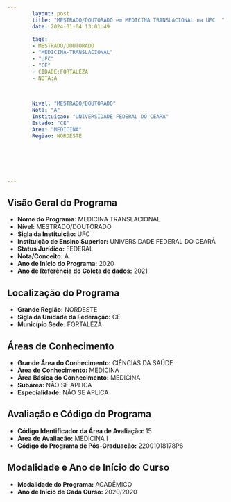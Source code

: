 ```yaml
---
        layout: post
        title: "MESTRADO/DOUTORADO em MEDICINA TRANSLACIONAL na UFC  "
        date: 2024-01-04 13:01:49
     
        tags:
        - MESTRADO/DOUTORADO
        - "MEDICINA-TRANSLACIONAL"
        - "UFC"
        - "CE"
        - CIDADE:FORTALEZA
        - NOTA:A
        
       

        Nivel: "MESTRADO/DOUTORADO"
        Nota: "A"
        Instituicao: "UNIVERSIDADE FEDERAL DO CEARÁ"
        Estado: "CE"
        Area: "MEDICINA"
        Regiao: NORDESTE
        
        
        
        
        
        
---
```

## Visão Geral do Programa
- **Nome do Programa:** MEDICINA TRANSLACIONAL
- **Nível:** MESTRADO/DOUTORADO
- **Sigla da Instituição:** UFC
- **Instituição de Ensino Superior:** UNIVERSIDADE FEDERAL DO CEARÁ
- **Status Jurídico:** FEDERAL
- **Nota/Conceito:** A
- **Ano de Início do Programa:** 2020
- **Ano de Referência do Coleta de dados:** 2021

## Localização do Programa
- **Grande Região:** NORDESTE
- **Sigla da Unidade da Federação:** CE
- **Município Sede:** FORTALEZA

## Áreas de Conhecimento
- **Grande Área do Conhecimento:** CIÊNCIAS DA SAÚDE
- **Área de Conhecimento:** MEDICINA
- **Área Básica do Conhecimento:** MEDICINA
- **Subárea:** NÃO SE APLICA
- **Especialidade:** NÃO SE APLICA

## Avaliação e Código do Programa
- **Código Identificador da Área de Avaliação:** 15
- **Área de Avaliação:** MEDICINA I
- **Código do Programa de Pós-Graduação:** 22001018178P6


## Modalidade e Ano de Início do Curso
- **Modalidade do Programa:** ACADÊMICO
- **Ano de Início de Cada Curso:** 2020/2020
